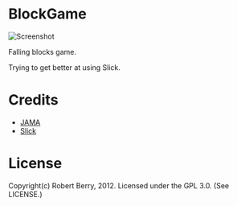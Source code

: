 # BlockGame

![Screenshot](https://www.github.com/robertberry/BlockGame/raw/master/res/screenshot.jpg)

Falling blocks game.

Trying to get better at using Slick.

# Credits

* [JAMA](http://math.nist.gov/javanumerics/jama/)
* [Slick](http://slick.cokeandcode.com)

# License

Copyright(c) Robert Berry, 2012. Licensed under the GPL 3.0. (See LICENSE.)

